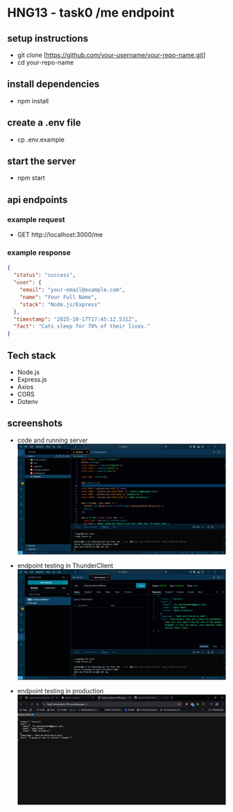 # HNG13 - task0 /me endpoint

## setup instructions
- git clone [https://github.com/your-username/your-repo-name.git]
- cd your-repo-name

## install dependencies
- npm install

## create a .env file
- cp .env.example

## start the server
- npm start

## api endpoints
### example request
- GET http://localhost:3000/me
### example response
```json
{
  "status": "success",
  "user": {
    "email": "your-email@example.com",
    "name": "Your Full Name",
    "stack": "Node.js/Express"
  },
  "timestamp": "2025-10-17T17:45:12.531Z",
  "fact": "Cats sleep for 70% of their lives."
}
```
## Tech stack
- Node.js
- Express.js
- Axios
- CORS
- Dotenv

## screenshots
- code and running server
![App Screenshot](./assets/Screenshot%202025-10-17%20233141.png)

- endpoint testing in ThunderClient
![App Screenshot](./assets/Screenshot%202025-10-17%20233156.png)

- endpoint testing in production
![App Screenshot](./assets/Screenshot%202025-10-19%20165032.png)


